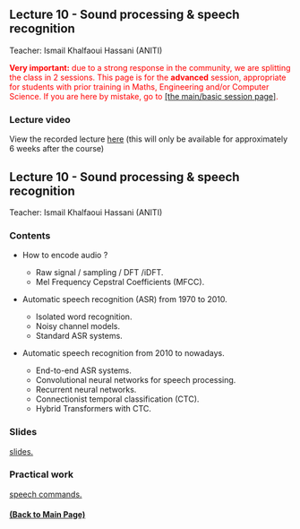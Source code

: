 ## Lecture 10 - Sound processing & speech recognition
Teacher: Ismail Khalfaoui Hassani (ANITI)

<div style="color: red"><span style="font-weight: bold">Very important:</span> due to a strong response in the community, we are splitting the class in 2 sessions. This page is for the <span style="font-weight: bold">advanced</span> session, appropriate for students with prior training in Maths, Engineering and/or Computer Science. If you are here by mistake, go to <a href="https://rufinv.github.io/Intro2AI-class/">[the main/basic session page]</a>. </div>

### Lecture video
View the recorded lecture [here](https://drive.google.com/file/d/1nZY9atfsAFoJ_XSWX0mEP82xOotS_uqv/view?usp=sharing)  (this will only be available for approximately 6 weeks after the course)

## Lecture 10 - Sound processing & speech recognition
Teacher: Ismail Khalfaoui Hassani (ANITI)

### Contents

+ How to encode audio ? 
  + Raw signal / sampling / DFT /iDFT.  
  +  Mel Frequency Cepstral Coefficients (MFCC).

+ Automatic speech recognition (ASR) from 1970 to 2010.
  + Isolated word recognition.
  + Noisy channel models.
  + Standard ASR systems.

+ Automatic speech recognition from 2010 to nowadays.
  + End-to-end ASR systems.
  + Convolutional neural networks for speech processing.
  + Recurrent neural networks.
  + Connectionist temporal classification (CTC). 
  + Hybrid Transformers with CTC.

### Slides

[slides.](https://docs.google.com/presentation/d/1E6-Ief6l4nVNBMXCGZFzzeRCWWltB8ezpwtfjXDIlo4/edit?usp=sharing)

### Practical work

[speech commands.](https://colab.research.google.com/drive/1uTH4HtWWH4SAdcoklHJIm0PW-q8MaHkm?usp=sharing)


#### [(Back to Main Page)](../index.md)

